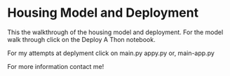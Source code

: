 # Housing Model and Deployment

This the walkthrough of the housing model and deployment.
For the model walk through click on the Deploy A Thon notebook.

For my attempts at deplyment click on
main.py
appy.py
or,
main-app.py

For more information contact me!
